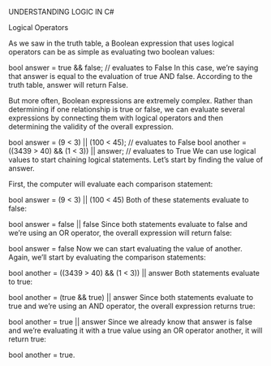 UNDERSTANDING LOGIC IN C#

Logical Operators

As we saw in the truth table, a Boolean expression that uses logical operators can be as simple as evaluating two boolean values:

bool answer = true && false; // evaluates to False
In this case, we’re saying that answer is equal to the evaluation of true AND false. According to the truth table, answer will return False.

But more often, Boolean expressions are extremely complex. Rather than determining if one relationship is true or false, we can evaluate several expressions by connecting them with logical operators and then determining the validity of the overall expression.

bool answer = (9 < 3) || (100 < 45); // evaluates to False
bool another = ((3439 > 40) && (1 < 3)) || answer; // evaluates to True
We can use logical values to start chaining logical statements. Let’s start by finding the value of answer.

First, the computer will evaluate each comparison statement:

bool answer = (9 < 3) || (100 < 45)
Both of these statements evaluate to false:

bool answer = false || false
Since both statements evaluate to false and we’re using an OR operator, the overall expression will return false:

bool answer = false
Now we can start evaluating the value of another. Again, we’ll start by evaluating the comparison statements:

bool another = ((3439 > 40) && (1 < 3)) || answer
Both statements evaluate to true:

bool another = (true && true) || answer
Since both statements evaluate to true and we’re using an AND operator, the overall expression returns true:

bool another = true || answer
Since we already know that answer is false and we’re evaluating it with a true value using an OR operator another, it will return true:

bool another = true.
